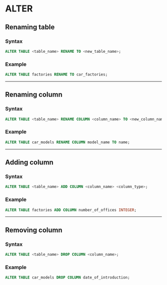 # ALTER

## Renaming table

### Syntax

```sql
ALTER TABLE <table_name> RENAME TO <new_table_name>;
```

### Example

```sql
ALTER TABLE factories RENAME TO car_factories;
```

---

## Renaming column

### Syntax

```sql
ALTER TABLE <table_name> RENAME COLUMN <column_name> TO <new_column_name>;
```

### Example

```sql
ALTER TABLE car_models RENAME COLUMN model_name TO name;
```

---

## Adding column

### Syntax

```sql
ALTER TABLE <table_name> ADD COLUMN <column_name> <column_type>;
```

### Example

```sql
ALTER TABLE factories ADD COLUMN number_of_offices INTEGER;
```

---

## Removing column

### Syntax

```sql
ALTER TABLE <table_name> DROP COLUMN <column_name>;
```

### Example

```sql
ALTER TABLE car_models DROP COLUMN date_of_introduction;
```